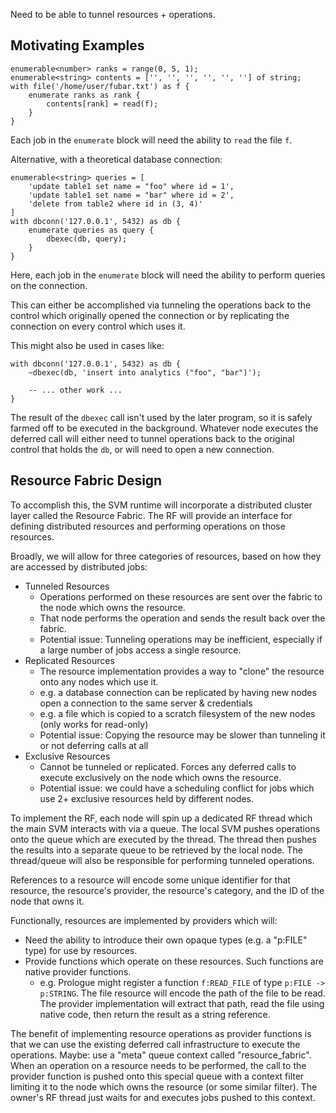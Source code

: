 Need to be able to tunnel resources + operations.

## Motivating Examples

```text
enumerable<number> ranks = range(0, 5, 1);
enumerable<string> contents = ['', '', '', '', '', ''] of string;
with file('/home/user/fubar.txt') as f {
    enumerate ranks as rank {
        contents[rank] = read(f);
    }
}
```

Each job in the `enumerate` block will need the ability to `read` the file `f`.

Alternative, with a theoretical database connection:

```text
enumerable<string> queries = [
    'update table1 set name = "foo" where id = 1',
    'update table1 set name = "bar" where id = 2',
    'delete from table2 where id in (3, 4)'
]
with dbconn('127.0.0.1', 5432) as db {
    enumerate queries as query {
        dbexec(db, query);
    }
}
```

Here, each job in the `enumerate` block will need the ability to perform queries on the connection.

This can either be accomplished via tunneling the operations back to the control which originally opened the connection
or by replicating the connection on every control which uses it.

This might also be used in cases like:

```text
with dbconn('127.0.0.1', 5432) as db {
    ~dbexec(db, 'insert into analytics ("foo", "bar")');
    
    -- ... other work ...
}
```

The result of the `dbexec` call isn't used by the later program, so it is safely farmed off to be executed in the
background. Whatever node executes the deferred call will either need to tunnel operations back to the original control
that holds the `db`, or will need to open a new connection.


## Resource Fabric Design

To accomplish this, the SVM runtime will incorporate a distributed cluster layer called the Resource Fabric. The RF
will provide an interface for defining distributed resources and performing operations on those resources.

Broadly, we will allow for three categories of resources, based on how they are accessed by distributed jobs:

- Tunneled Resources
    - Operations performed on these resources are sent over the fabric to the node which owns the resource.
    - That node performs the operation and sends the result back over the fabric.
    - Potential issue: Tunneling operations may be inefficient, especially if a large number of jobs access a single resource.
- Replicated Resources
    - The resource implementation provides a way to "clone" the resource onto any nodes which use it.
    - e.g. a database connection can be replicated by having new nodes open a connection to the same server & credentials
    - e.g. a file which is copied to a scratch filesystem of the new nodes (only works for read-only)
    - Potential issue: Copying the resource may be slower than tunneling it or not deferring calls at all
- Exclusive Resources
    - Cannot be tunneled or replicated. Forces any deferred calls to execute exclusively on the node which owns the resource.
    - Potential issue: we could have a scheduling conflict for jobs which use 2+ exclusive resources held by different nodes.

To implement the RF, each node will spin up a dedicated RF thread which the main SVM interacts with via a queue. The
local SVM pushes operations onto the queue which are executed by the thread. The thread then pushes the results into
a separate queue to be retrieved by the local node. The thread/queue will also be responsible for performing tunneled
operations.

References to a resource will encode some unique identifier for that resource, the resource's provider, the resource's
category, and the ID of the node that owns it.

Functionally, resources are implemented by providers which will:

- Need the ability to introduce their own opaque types (e.g. a "p:FILE" type) for use by resources.
- Provide functions which operate on these resources. Such functions are native provider functions.
  - e.g. Prologue might register a function `f:READ_FILE` of type `p:FILE -> p:STRING`. The file resource will encode
    the path of the file to be read. The provider implementation will extract that path, read the file using native code,
    then return the result as a string reference.

The benefit of implementing resource operations as provider functions is that we can use the existing deferred call
infrastructure to execute the operations. Maybe: use a "meta" queue context called "resource_fabric". When an operation
on a resource needs to be performed, the call to the provider function is pushed onto this special queue with a context
filter limiting it to the node which owns the resource (or some similar filter). The owner's RF thread just waits for
and executes jobs pushed to this context.
